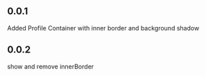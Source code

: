 ## 0.0.1

Added Profile Container with inner border and background shadow
## 0.0.2

show and remove innerBorder
